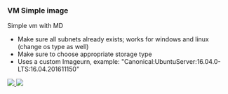 ### VM Simple image ###

Simple vm with MD

- Make sure all subnets already exists; works for windows and linux (change os type as well)
- Make sure to choose appropriate storage type
- Uses a custom Imageurn, example:  "Canonical:UbuntuServer:16.04.0-LTS:16.04.201611150"

<a href="https://portal.azure.com/#create/Microsoft.Template/uri/https%3A%2F%2Fraw.githubusercontent.com%2Fmvsoares%2FAzure%2Fmaster%2Fsingle-vm%2Fazuredeploy.json" target="_blank">
    <img src="http://azuredeploy.net/deploybutton.png"/>
</a>
<a href="http://armviz.io/#/?load="https%3A%2F%2Fraw.githubusercontent.com%2Fmvsoares%2FAzure%2Fmaster%2Fsingle-vm%2Fazuredeploy.json" target="_blank">
    <img src="http://armviz.io/visualizebutton.png"/>
</a>

